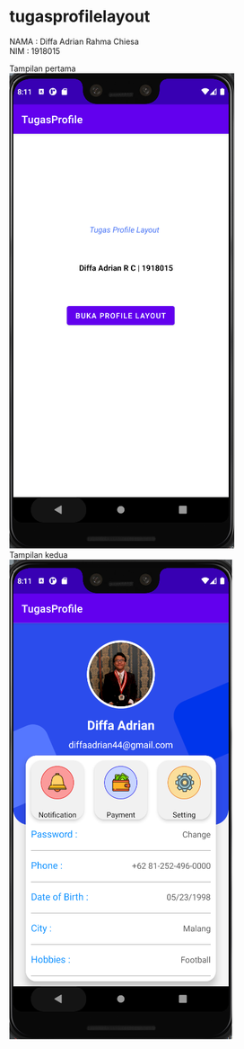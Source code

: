 # tugasprofilelayout
NAMA : Diffa Adrian Rahma Chiesa <br>
NIM : 1918015

Tampilan pertama <br>
![](app/src/main/res/drawable-hdpi/ss1.png)
<br>Tampilan kedua <br>
![](app/src/main/res/drawable-hdpi/ss2.png)
